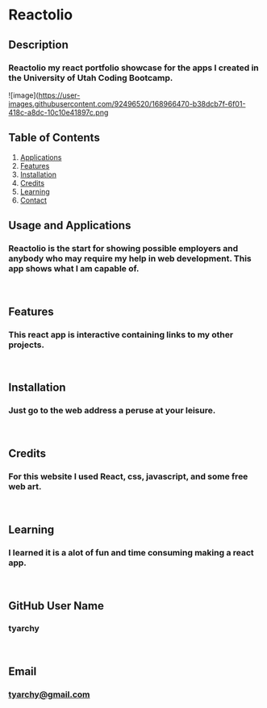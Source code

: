 # Reactolio

## Description
### Reactolio my react portfolio showcase for the apps I created in the University of Utah Coding Bootcamp.

![image](https://user-images.githubusercontent.com/92496520/168966470-b38dcb7f-6f01-418c-a8dc-10c10e41897c.png
  
## Table of Contents
1. [Applications](#Features)
2. [Features](#Features)
3. [Installation](#installation)
4. [Credits](#credits)
5. [Learning](#learning)
6. [Contact](#email)



## Usage and Applications
### Reactolio is the start for showing possible employers and anybody who may require my help in web development. This app shows what I am capable of.

<p>&nbsp;</p>  

## Features
### This react app is interactive containing links to my other projects.  

<p>&nbsp;</p>

## Installation
### Just go to the web address a peruse at your leisure.

<p>&nbsp;</p>
  
## Credits
### For this website I used React, css, javascript, and some free web art.

<p>&nbsp;</p>
  
## Learning
### I learned it is a alot of fun and time consuming making a react app.

<p>&nbsp;</p>
  
## GitHub User Name
### tyarchy

<p>&nbsp;</p>
  
## Email
### tyarchy@gmail.com

  
